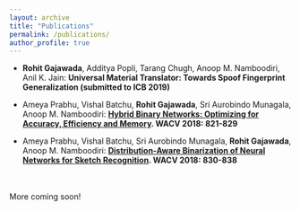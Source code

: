 ```yaml
---
layout: archive
title: "Publications"
permalink: /publications/
author_profile: true
---
```


* <b>Rohit Gajawada</b>, Additya Popli, Tarang Chugh, Anoop M. Namboodiri, Anil K. Jain:
<b>Universal Material Translator: Towards Spoof Fingerprint Generalization (submitted to ICB 2019) </b>

* Ameya Prabhu, Vishal Batchu, <b>Rohit Gajawada</b>, Sri Aurobindo Munagala, Anoop M. Namboodiri:
<b>[Hybrid Binary Networks: Optimizing for Accuracy, Efficiency and Memory](https://arxiv.org/pdf/1804.03867.pdf). WACV 2018: 821-829</b>

* Ameya Prabhu, Vishal Batchu, Sri Aurobindo Munagala, <b>Rohit Gajawada</b>, Anoop M. Namboodiri:
<b>[Distribution-Aware Binarization of Neural Networks for Sketch Recognition](https://arxiv.org/pdf/1804.02941.pdf). WACV 2018: 830-838</b>
<br>
<br>
More coming soon!
